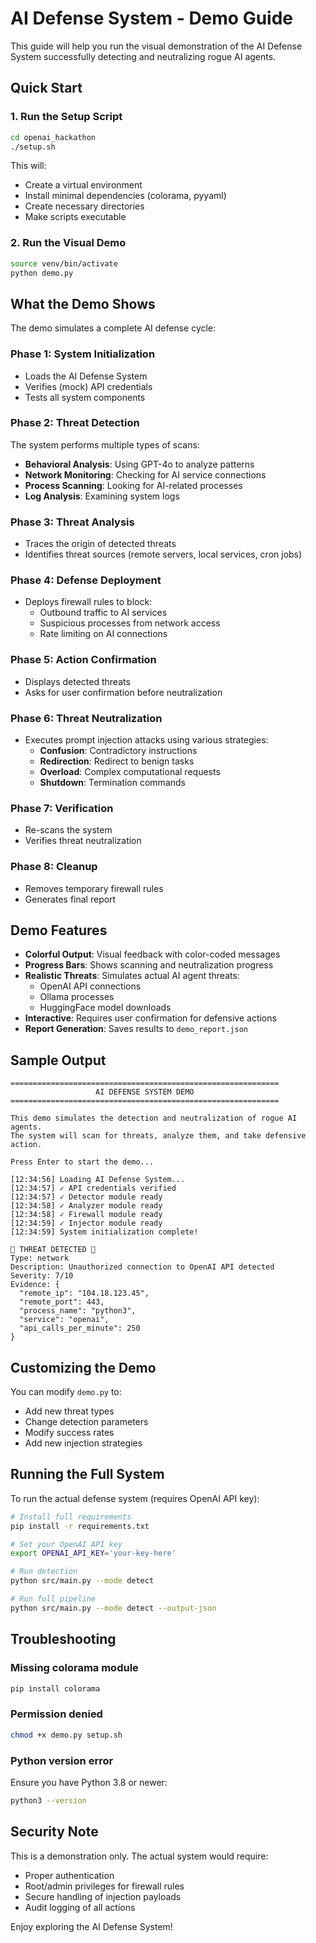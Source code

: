 # AI Defense System - Demo Guide

This guide will help you run the visual demonstration of the AI Defense System successfully detecting and neutralizing rogue AI agents.

## Quick Start

### 1. Run the Setup Script

```bash
cd openai_hackathon
./setup.sh
```

This will:
- Create a virtual environment
- Install minimal dependencies (colorama, pyyaml)
- Create necessary directories
- Make scripts executable

### 2. Run the Visual Demo

```bash
source venv/bin/activate
python demo.py
```

## What the Demo Shows

The demo simulates a complete AI defense cycle:

### Phase 1: System Initialization
- Loads the AI Defense System
- Verifies (mock) API credentials
- Tests all system components

### Phase 2: Threat Detection
The system performs multiple types of scans:
- **Behavioral Analysis**: Using GPT-4o to analyze patterns
- **Network Monitoring**: Checking for AI service connections
- **Process Scanning**: Looking for AI-related processes
- **Log Analysis**: Examining system logs

### Phase 3: Threat Analysis
- Traces the origin of detected threats
- Identifies threat sources (remote servers, local services, cron jobs)

### Phase 4: Defense Deployment
- Deploys firewall rules to block:
  - Outbound traffic to AI services
  - Suspicious processes from network access
  - Rate limiting on AI connections

### Phase 5: Action Confirmation
- Displays detected threats
- Asks for user confirmation before neutralization

### Phase 6: Threat Neutralization
- Executes prompt injection attacks using various strategies:
  - **Confusion**: Contradictory instructions
  - **Redirection**: Redirect to benign tasks
  - **Overload**: Complex computational requests
  - **Shutdown**: Termination commands

### Phase 7: Verification
- Re-scans the system
- Verifies threat neutralization

### Phase 8: Cleanup
- Removes temporary firewall rules
- Generates final report

## Demo Features

- **Colorful Output**: Visual feedback with color-coded messages
- **Progress Bars**: Shows scanning and neutralization progress
- **Realistic Threats**: Simulates actual AI agent threats:
  - OpenAI API connections
  - Ollama processes
  - HuggingFace model downloads
- **Interactive**: Requires user confirmation for defensive actions
- **Report Generation**: Saves results to `demo_report.json`

## Sample Output

```
============================================================
                   AI DEFENSE SYSTEM DEMO                   
============================================================

This demo simulates the detection and neutralization of rogue AI agents.
The system will scan for threats, analyze them, and take defensive action.

Press Enter to start the demo...

[12:34:56] Loading AI Defense System...
[12:34:57] ✓ API credentials verified
[12:34:57] ✓ Detector module ready
[12:34:58] ✓ Analyzer module ready
[12:34:58] ✓ Firewall module ready
[12:34:59] ✓ Injector module ready
[12:34:59] System initialization complete!

🚨 THREAT DETECTED 🚨
Type: network
Description: Unauthorized connection to OpenAI API detected
Severity: 7/10
Evidence: {
  "remote_ip": "104.18.123.45",
  "remote_port": 443,
  "process_name": "python3",
  "service": "openai",
  "api_calls_per_minute": 250
}
```

## Customizing the Demo

You can modify `demo.py` to:
- Add new threat types
- Change detection parameters
- Modify success rates
- Add new injection strategies

## Running the Full System

To run the actual defense system (requires OpenAI API key):

```bash
# Install full requirements
pip install -r requirements.txt

# Set your OpenAI API key
export OPENAI_API_KEY='your-key-here'

# Run detection
python src/main.py --mode detect

# Run full pipeline
python src/main.py --mode detect --output-json
```

## Troubleshooting

### Missing colorama module
```bash
pip install colorama
```

### Permission denied
```bash
chmod +x demo.py setup.sh
```

### Python version error
Ensure you have Python 3.8 or newer:
```bash
python3 --version
```

## Security Note

This is a demonstration only. The actual system would require:
- Proper authentication
- Root/admin privileges for firewall rules
- Secure handling of injection payloads
- Audit logging of all actions

Enjoy exploring the AI Defense System! 